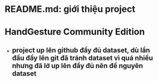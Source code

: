 # README.md: giới thiệu project 
# HandGesture Community Edition
- ## project up lên github đầy đủ dataset, dù lần đầu đẩy lên git đã tránh dataset vì quá nhiều nhưng đã lỡ up lên đầy đủ nên để nguyên dataset 
